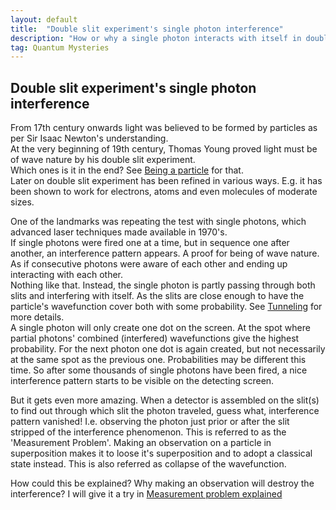 ```yaml
---
layout: default
title:  "Double slit experiment's single photon interference"
description: "How or why a single photon interacts with itself in double slit experiment"
tag: Quantum Mysteries
---
```


## Double slit experiment's single photon interference

From 17th century onwards light was believed to be formed by particles as per Sir Isaac Newton's understanding.  
At the very beginning of 19th century, Thomas Young proved light must be of wave nature by his double slit experiment.   
Which ones is it in the end? See [Being a particle](https://veikkonyfors.github.io/blog/2022/03/15/being-a-particle.html) for that.  
Later on double slit experiment has been refined in various ways. E.g. it has been shown to work for electrons, atoms and even molecules of moderate sizes.

One of the landmarks was repeating the test with single photons, which advanced laser techniques made available in 1970's.  
If single photons were fired one at a time, but in sequence one after another, an interference pattern appears. A proof for being of wave nature.  As if consecutive photons were aware of each other and ending up interacting with each other.  
Nothing like that. Instead, the single photon is partly passing through both slits and interfering with itself. As the slits are close enough to have the particle's wavefunction cover both with some probability. See [Tunneling](https://veikkonyfors.github.io/blog/2022/01/31/tunneling.html) for more details.  
A single photon will only create one dot on the screen. At the spot where partial photons' combined (interfered) wavefunctions give the highest probability. For the next photon one dot is again created, but not necessarily at the same spot as the previous one. Probabilities may be different this time. So after some thousands of single photons have been fired, a nice interference pattern starts to be visible on the detecting screen.

But it gets even more amazing. When a detector is assembled on the slit(s) to find out through which slit the photon traveled, guess what, interference pattern vanished! I.e. observing the photon just prior or after the slit stripped of the interference phenomenon. This is referred to as the 'Measurement Problem'. Making an observation on a particle in superposition makes it to loose it's superposition and to adopt a classical state instead. This is also referred as collapse of the wavefunction.

How could this be explained? Why making an observation will destroy the interference? I will give it a try in [Measurement problem explained](https://veikkonyfors.github.io/blog/2022/03/21/measurement-problem-explained.html)



